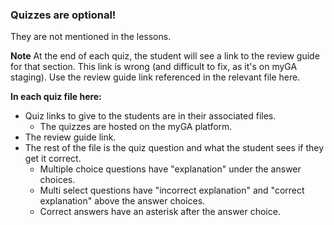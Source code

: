 ### Quizzes are optional!

They are not mentioned in the lessons.

**Note** At the end of each quiz, the student will see a link to the review guide for that section. This link is wrong (and difficult to fix, as it's on myGA staging). Use the review guide link referenced in the relevant file here.

**In each quiz file here:**
- Quiz links to give to the students are in their associated files.
  - The quizzes are hosted on the myGA platform.
- The review guide link.
- The rest of the file is the quiz question and what the student sees if they get it correct.
  - Multiple choice questions have "explanation" under the answer choices.
  - Multi select questions have "incorrect explanation" and "correct explanation" above the answer choices.
  - Correct answers have an asterisk after the answer choice.
